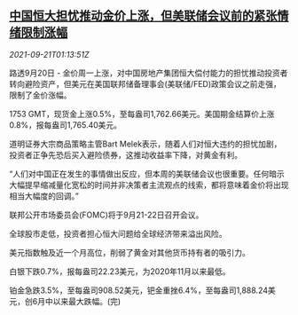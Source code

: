 <!--1632187862000-->
[中国恒大担忧推动金价上涨，但美联储会议前的紧张情绪限制涨幅](https://cn.reuters.com/article/global-precious-metal-drv-0921-idCNKBS2GH01X)
------

<div><i>2021-09-21T01:13:51Z</i></div><p>路透9月20日 - 金价周一上涨，对中国房地产集团恒大偿付能力的担忧推动投资者转向避险资产，但美元在美国联邦储备理事会(美联储/FED)政策会议之前走强，限制了金价涨幅。</p><p>1753 GMT，现货金上涨0.5%，至每盎司1,762.66美元。美国期金结算价上涨0.8%，报每盎司1,765.40美元。</p><p>道明证券大宗商品策略主管Bart Melek表示，随着人们对恒大违约的担忧加剧，投资者正争先恐后买入避险债券，这推动收益率下降，对黄金有利。</p><p>“人们对中国正在发生的事情做出反应，但本周的美联储会议也很重要。任何暗示大幅提早缩减量化宽松的时间并非决策者主流观点的线索，都将意味着金价将出现相当大幅度的回调。”</p><p>联邦公开市场委员会(FOMC)将于9月21-22日召开会议。</p><p>全球股市走低，投资者担心恒大问题给全球经济带来溢出风险。</p><p>美元指数触及近一个月高位，削弱了黄金对其他货币持有者的吸引力。</p><p>白银下跌0.7%，报每盎司22.23美元，为2020年11月以来最低。</p><p>铂金急跌3.5%，至每盎司908.52美元，钯金重挫6.4%，至每盎司1,888.24美元，创6月中以来最大跌幅。(完)</p>
